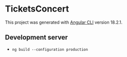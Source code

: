 # TicketsConcert

This project was generated with [Angular CLI](https://github.com/angular/angular-cli) version 18.2.1.

## Development server

- `ng build --configuration production`